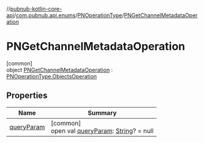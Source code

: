 //[pubnub-kotlin-core-api](../../../../index.md)/[com.pubnub.api.enums](../../index.md)/[PNOperationType](../index.md)/[PNGetChannelMetadataOperation](index.md)

# PNGetChannelMetadataOperation

[common]\
object [PNGetChannelMetadataOperation](index.md) : [PNOperationType.ObjectsOperation](../-objects-operation/index.md)

## Properties

| Name | Summary |
|---|---|
| [queryParam](../query-param.md) | [common]<br>open val [queryParam](../query-param.md): [String](https://kotlinlang.org/api/latest/jvm/stdlib/kotlin-stdlib/kotlin/-string/index.html)? = null |
